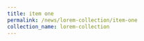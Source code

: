 ```yaml
---
title: item one
permalink: /news/lorem-collection/item-one
collection_name: lorem-collection
---
```

